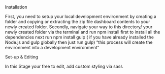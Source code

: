 Installation

First, you need to setup your local development environment by creating a folder and copying
or extracting the zip file dashboard contents to your newly created folder.
Secondly, navigate your way to this directory/ your newly created folder via the terminal and
run npm install first to install all the dependencies next run npm install gulp ( if you have
already installed the Node.js and gulp globally then just run gulp)
“this process will create the environment into a development environment”

Set-up & Editing

In this Stage your free to edit, add custom styling via sass
